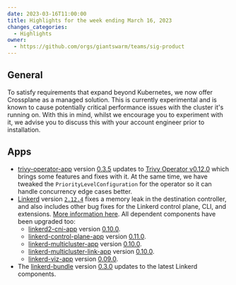 ```yaml
---
date: 2023-03-16T11:00:00
title: Highlights for the week ending March 16, 2023
changes_categories:
  - Highlights
owner:
  - https://github.com/orgs/giantswarm/teams/sig-product
---
```


## General

To satisfy requirements that expand beyond Kubernetes, we now offer Crossplane as a managed solution. This is currently experimental and is known to cause potentially critical performance issues with the cluster it's running on. With this in mind, whilst we encourage you to experiment with it, we advise you to discuss this with your account engineer prior to installation.


## Apps

- [trivy-operator-app](https://github.com/giantswarm/trivy-operator-app) version [0.3.5](https://github.com/giantswarm/trivy-operator-app/blob/main/CHANGELOG.md#035---2023-03-14) updates to [Trivy Operator v0.12.0](https://github.com/aquasecurity/trivy-operator/releases/tag/v0.12.0) which brings some features and fixes with it. At the same time, we have tweaked the `PriorityLevelConfiguration` for the operator so it can handle concurrency edge cases better.
- [Linkerd](https://github.com/linkerd/linkerd2) version [`2.12.4`](https://github.com/linkerd/linkerd2/releases/tag/stable-2.12.4) fixes a memory leak in the destination controller, and also includes other bug fixes for the Linkerd control plane, CLI, and extensions. [More information here](https://github.com/linkerd/linkerd2/releases/tag/stable-2.12.4). All dependent components have been upgraded too: 
  - [linkerd2-cni-app](https://github.com/giantswarm/linkerd2-cni-app) version [0.10.0](https://github.com/giantswarm/linkerd2-cni-app/blob/main/CHANGELOG.md#0100---2023-03-09).
  - [linkerd-control-plane-app](https://github.com/giantswarm/linkerd-control-plane-app) version [0.11.0](https://github.com/giantswarm/linkerd-control-plane-app/blob/main/CHANGELOG.md#0110---2023-03-09).
  - [linkerd-multicluster-app](https://github.com/giantswarm/linkerd-multicluster-app) version [0.10.0](https://github.com/giantswarm/linkerd-multicluster-app/blob/main/CHANGELOG.md#0100---2023-03-09).
  - [linkerd-multicluster-link-app](https://github.com/giantswarm/linkerd-multicluster-link-app) version [0.10.0](https://github.com/giantswarm/linkerd-multicluster-link-app/blob/main/CHANGELOG.md#0100---2023-03-09).
  - [linkerd-viz-app](https://github.com/giantswarm/linkerd-viz-app) version [0.09.0](https://github.com/giantswarm/linkerd-viz-app/blob/main/CHANGELOG.md#090---2023-03-09).
- The [linkerd-bundle](https://github.com/giantswarm/linkerd-bundle) version [0.3.0](https://github.com/giantswarm/linkerd-bundle/releases/tag/v0.3.0) updates to the latest Linkerd components.
